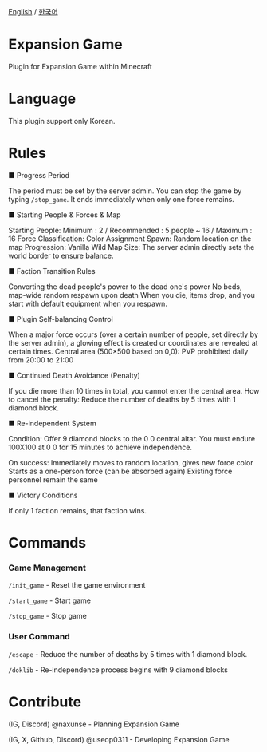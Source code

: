 [English](README.md) / [한국어](README_ko.md)
# Expansion Game
Plugin for Expansion Game within Minecraft

# Language
This plugin support only Korean.

# Rules
■ Progress Period

The period must be set by the server admin. You can stop the game by typing  `/stop_game`.
It ends immediately when only one force remains.

■ Starting People & Forces & Map

Starting People: Minimum : 2 / Recommended : 5 people ~ 16 / Maximum : 16
Force Classification: Color Assignment
Spawn: Random location on the map
Progression: Vanilla Wild
Map Size: The server admin directly sets the world border to ensure balance.

■ Faction Transition Rules

Converting the dead people's power to the dead one's power
No beds, map-wide random respawn upon death
When you die, items drop, and you start with default equipment when you respawn.

■ Plugin Self-balancing Control

When a major force occurs (over a certain number of people, set directly by the server admin), a glowing effect is created or coordinates are revealed at certain times.
Central area (500×500 based on 0,0): PVP prohibited daily from 20:00 to 21:00

■ Continued Death Avoidance (Penalty)

If you die more than 10 times in total, you cannot enter the central area.
How to cancel the penalty: Reduce the number of deaths by 5 times with 1 diamond block.

■ Re-independent System

Condition:
Offer 9 diamond blocks to the 0 0 central altar. You must endure 100X100 at 0 0 for 15 minutes to achieve independence.

On success:
Immediately moves to random location, gives new force color
Starts as a one-person force (can be absorbed again)
Existing force personnel remain the same

■ Victory Conditions

If only 1 faction remains, that faction wins.

# Commands
### Game Management
`/init_game` - Reset the game environment

`/start_game` - Start game

`/stop_game` - Stop game
### User Command
`/escape` - Reduce the number of deaths by 5 times with 1 diamond block.

`/doklib` - Re-independence process begins with 9 diamond blocks

# Contribute
(IG, Discord) @naxunse - Planning Expansion Game

(IG, X, Github, Discord) @useop0311 - Developing Expansion Game
